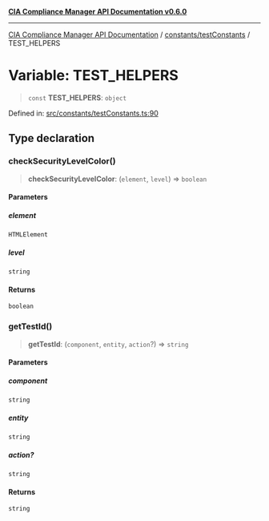 [**CIA Compliance Manager API Documentation v0.6.0**](../../../README.md)

***

[CIA Compliance Manager API Documentation](../../../modules.md) / [constants/testConstants](../README.md) / TEST\_HELPERS

# Variable: TEST\_HELPERS

> `const` **TEST\_HELPERS**: `object`

Defined in: [src/constants/testConstants.ts:90](https://github.com/Hack23/cia-compliance-manager/blob/ca083b463223765b22422b66b3a43930241849bd/src/constants/testConstants.ts#L90)

## Type declaration

### checkSecurityLevelColor()

> **checkSecurityLevelColor**: (`element`, `level`) => `boolean`

#### Parameters

##### element

`HTMLElement`

##### level

`string`

#### Returns

`boolean`

### getTestId()

> **getTestId**: (`component`, `entity`, `action`?) => `string`

#### Parameters

##### component

`string`

##### entity

`string`

##### action?

`string`

#### Returns

`string`
